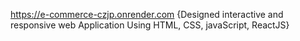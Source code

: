 https://e-commerce-czjp.onrender.com
{Designed interactive and responsive web Application Using HTML, CSS, javaScript, ReactJS}
